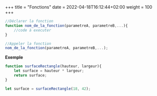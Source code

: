 +++
title = "Fonctions"
date =  2022-04-18T16:12:44+02:00
weight = 100
+++

```js
//Déclarer la fonction
function nom_de_la_fonction(parametreA, parametreB,...){
    //code à executer
}

//Appeler la fonction
nom_de_la_fonction(parametreA, parametreB,...);
```

**Exemple**

```js
function surfaceRectangle(hauteur, largeur){
    let surface = hauteur * largeur;
    return surface;
}

let surface = surfaceRectangle(18, 42);
```